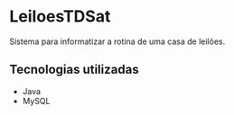 # LeiloesTDSat
Sistema para informatizar a rotina de uma casa de leilões.
## Tecnologias utilizadas
- Java
- MySQL
